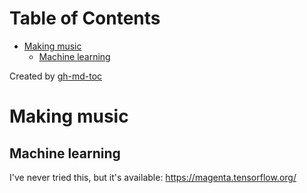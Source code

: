 
Table of Contents
=================

   * [Making music](#making-music)
      * [Machine learning](#machine-learning)

Created by [gh-md-toc](https://github.com/ekalinin/github-markdown-toc)
# Making music
## Machine learning
I've never tried this, but it's available:
https://magenta.tensorflow.org/

